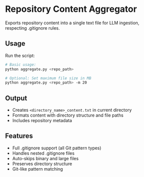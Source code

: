 # Repository Content Aggregator

Exports repository content into a single text file for LLM ingestion, respecting .gitignore rules.

## Usage

Run the script:
```sh
# Basic usage:
python aggregate.py <repo_path>

# Optional: Set maximum file size in MB
python aggregate.py <repo_path> -m 20
```

## Output
- Creates `<directory_name>_content.txt` in current directory
- Formats content with directory structure and file paths
- Includes repository metadata

## Features
- Full .gitignore support (all Git pattern types)
- Handles nested .gitignore files
- Auto-skips binary and large files
- Preserves directory structure
- Git-like pattern matching